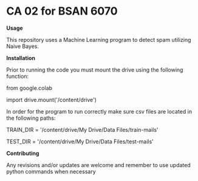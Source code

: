 # CA 02 for BSAN 6070

**Usage** 

This repository uses a Machine Learning program to detect spam utilizing Naive Bayes.


**Installation**

Prior to running the code you must mount the drive using the following function:

from google.colab 

import drive.mount('/content/drive')

In order for the program to run correctly make sure csv files are located in the following paths:

TRAIN_DIR = '/content/drive/My Drive/Data Files/train-mails'

TEST_DIR = '/content/drive/My Drive/Data Files/test-mails'


**Contributing**

Any revisions and/or updates are welcome and remember to use updated python commands when necessary
